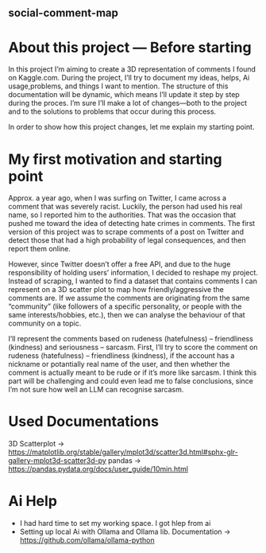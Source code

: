 ## social-comment-map

# About this project — Before starting

In this project I’m aiming to create a 3D representation of comments I found on Kaggle.com. During the project, I’ll try to document my ideas, helps, Ai usage,problems, and things I want to mention. The structure of this documentation will be dynamic, which means I’ll update it step by step during the proces. I’m sure I’ll make a lot of changes—both to the project and to the solutions to problems that occur during this process.

In order to show how this project changes, let me explain my starting point.

# My first motivation and starting point

Approx. a year ago, when I was surfing on Twitter, I came across a comment that was severely racist. Luckily, the person had used his real name, so I reported him to the authorities. That was the occasion that pushed me toward the idea of detecting hate crimes in comments. The first version of this project was to scrape comments of a post on Twitter and detect those that had a high probability of legal consequences, and then report them online.

However, since Twitter doesn’t offer a free API, and due to the huge responsibility of holding users’ information, I decided to reshape my project. Instead of scraping, I wanted to find a dataset that contains comments I can represent on a 3D scatter plot to map how friendly/aggressive the comments are. If we assume the comments are originating from the same “community” (like followers of a specific personality, or people with the same interests/hobbies, etc.), then we can analyse the behaviour of that community on a topic.

I’ll represent the comments based on rudeness (hatefulness) – friendliness (kindness) and seriousness – sarcasm. First, I’ll try to score the comment on rudeness (hatefulness) – friendliness (kindness), if the account has a nickname or potantially real name of the user, and then whether the comment is actually meant to be rude or if it’s more like sarcasm. I think this part will be challenging and could even lead me to false conclusions, since I’m not sure how well an LLM can recognise sarcasm.

# Used Documentations 
3D Scatterplot -> https://matplotlib.org/stable/gallery/mplot3d/scatter3d.html#sphx-glr-gallery-mplot3d-scatter3d-py
pandas -> https://pandas.pydata.org/docs/user_guide/10min.html


# Ai Help
- I had hard time to set my working space. I got hlep from ai
- Setting up local Ai with Ollama and Ollama lib. Documentation -> https://github.com/ollama/ollama-python
